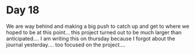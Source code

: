 # Day 18

We are way behind and making a big push to catch up and get to where we hoped to be at this point... this project turned out to be much larger than anticipated.... I am writing this on thursday because I forgot about the journal yesterday.... too focused on the project....
